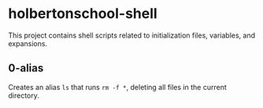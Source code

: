# holbertonschool-shell

This project contains shell scripts related to initialization files, variables, and expansions.

## 0-alias
Creates an alias `ls` that runs `rm -f *`, deleting all files in the current directory.










